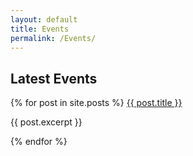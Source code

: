 ```yaml
---
layout: default
title: Events
permalink: /Events/
---
```

<h2>Latest Events </h2>
{% for post in site.posts %}
  <a href="{{ post.url }}">{{ post.title }}</a>
  <p>{{ post.excerpt }}</p>
{% endfor %}
